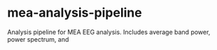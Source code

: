 # mea-analysis-pipeline
Analysis pipeline for MEA EEG analysis. Includes average band power, power spectrum, and 
